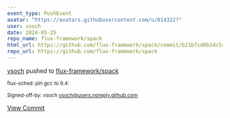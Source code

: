```yaml
---
event_type: PushEvent
avatar: "https://avatars.githubusercontent.com/u/814322?"
user: vsoch
date: 2024-05-25
repo_name: flux-framework/spack
html_url: https://github.com/flux-framework/spack/commit/b21bfcd0b2dc5ca1ce8d854258b289cfcd19613d
repo_url: https://github.com/flux-framework/spack
---
```


<a href='https://github.com/vsoch' target='_blank'>vsoch</a> pushed to <a href='https://github.com/flux-framework/spack' target='_blank'>flux-framework/spack</a>

<small>flux-sched: pin gcc to 9.4:

Signed-off-by: vsoch <vsoch@users.noreply.github.com></small>

<a href='https://github.com/flux-framework/spack/commit/b21bfcd0b2dc5ca1ce8d854258b289cfcd19613d' target='_blank'>View Commit</a>